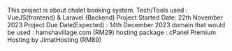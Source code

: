 This project is about chalet booking system.
Tech/Tools used : VueJS(frontend) & Laravel (Backend)
Project Started Date: 22th November 2023
Project Due Date(Expected) : 14th December 2023
domain that would be used : hamshavillage.com (RM29)
hosting package : cPanel Premium Hosting by JimatHosting (RM89)
